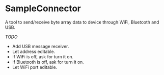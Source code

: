 # SampleConnector

A tool to send/receive byte array data to device through WiFi, Bluetooth and USB.

*TODO*
- Add USB message receiver.
- Let address editable.
- If WiFi is off, ask for turn it on.
- If Bluetooth is off, ask for turn it on.
- Let WiFi port editable.
